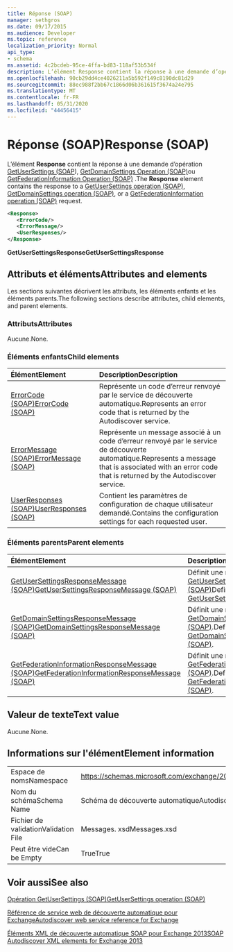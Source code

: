 ```yaml
---
title: Réponse (SOAP)
manager: sethgros
ms.date: 09/17/2015
ms.audience: Developer
ms.topic: reference
localization_priority: Normal
api_type:
- schema
ms.assetid: 4c2bcdeb-95ce-4ffa-bd83-118af53b534f
description: L’élément Response contient la réponse à une demande d’opération GetUserSettings (SOAP), GetDomainSettings Operation (SOAP) ou GetFederationInformation Operation (SOAP).
ms.openlocfilehash: 90cb29dd4ce4026211a5b592f149c8190dc81d29
ms.sourcegitcommit: 88ec988f2bb67c1866d06b361615f3674a24e795
ms.translationtype: MT
ms.contentlocale: fr-FR
ms.lasthandoff: 05/31/2020
ms.locfileid: "44456415"
---
```

# <a name="response-soap"></a><span data-ttu-id="62fcd-103">Réponse (SOAP)</span><span class="sxs-lookup"><span data-stu-id="62fcd-103">Response (SOAP)</span></span>

<span data-ttu-id="62fcd-104">L’élément **Response** contient la réponse à une demande d’opération [GetUserSettings (SOAP](getusersettings-operation-soap.md)), [GetDomainSettings Operation (SOAP)](getdomainsettings-operation-soap.md)ou [GetFederationInformation Operation (SOAP)](getfederationinformation-operation-soap.md) .</span><span class="sxs-lookup"><span data-stu-id="62fcd-104">The **Response** element contains the response to a [GetUserSettings operation (SOAP)](getusersettings-operation-soap.md), [GetDomainSettings operation (SOAP)](getdomainsettings-operation-soap.md), or a [GetFederationInformation operation (SOAP)](getfederationinformation-operation-soap.md) request.</span></span> 
  
```XML
<Response>
   <ErrorCode/>
   <ErrorMessage/>
   <UserResponses/>
</Response>
```

 <span data-ttu-id="62fcd-105">**GetUserSettingsResponse**</span><span class="sxs-lookup"><span data-stu-id="62fcd-105">**GetUserSettingsResponse**</span></span>
## <a name="attributes-and-elements"></a><span data-ttu-id="62fcd-106">Attributs et éléments</span><span class="sxs-lookup"><span data-stu-id="62fcd-106">Attributes and elements</span></span>

<span data-ttu-id="62fcd-107">Les sections suivantes décrivent les attributs, les éléments enfants et les éléments parents.</span><span class="sxs-lookup"><span data-stu-id="62fcd-107">The following sections describe attributes, child elements, and parent elements.</span></span>
  
### <a name="attributes"></a><span data-ttu-id="62fcd-108">Attributs</span><span class="sxs-lookup"><span data-stu-id="62fcd-108">Attributes</span></span>

<span data-ttu-id="62fcd-109">Aucune.</span><span class="sxs-lookup"><span data-stu-id="62fcd-109">None.</span></span>
  
### <a name="child-elements"></a><span data-ttu-id="62fcd-110">Éléments enfants</span><span class="sxs-lookup"><span data-stu-id="62fcd-110">Child elements</span></span>

|<span data-ttu-id="62fcd-111">**Élément**</span><span class="sxs-lookup"><span data-stu-id="62fcd-111">**Element**</span></span>|<span data-ttu-id="62fcd-112">**Description**</span><span class="sxs-lookup"><span data-stu-id="62fcd-112">**Description**</span></span>|
|:-----|:-----|
|[<span data-ttu-id="62fcd-113">ErrorCode (SOAP)</span><span class="sxs-lookup"><span data-stu-id="62fcd-113">ErrorCode (SOAP)</span></span>](errorcode-soap.md) <br/> |<span data-ttu-id="62fcd-114">Représente un code d’erreur renvoyé par le service de découverte automatique.</span><span class="sxs-lookup"><span data-stu-id="62fcd-114">Represents an error code that is returned by the Autodiscover service.</span></span>  <br/> |
|[<span data-ttu-id="62fcd-115">ErrorMessage (SOAP)</span><span class="sxs-lookup"><span data-stu-id="62fcd-115">ErrorMessage (SOAP)</span></span>](errormessage-soap.md) <br/> |<span data-ttu-id="62fcd-116">Représente un message associé à un code d’erreur renvoyé par le service de découverte automatique.</span><span class="sxs-lookup"><span data-stu-id="62fcd-116">Represents a message that is associated with an error code that is returned by the Autodiscover service.</span></span>  <br/> |
|[<span data-ttu-id="62fcd-117">UserResponses (SOAP)</span><span class="sxs-lookup"><span data-stu-id="62fcd-117">UserResponses (SOAP)</span></span>](userresponses-soap.md) <br/> |<span data-ttu-id="62fcd-118">Contient les paramètres de configuration de chaque utilisateur demandé.</span><span class="sxs-lookup"><span data-stu-id="62fcd-118">Contains the configuration settings for each requested user.</span></span>  <br/> |
   
### <a name="parent-elements"></a><span data-ttu-id="62fcd-119">Éléments parents</span><span class="sxs-lookup"><span data-stu-id="62fcd-119">Parent elements</span></span>

|<span data-ttu-id="62fcd-120">**Élément**</span><span class="sxs-lookup"><span data-stu-id="62fcd-120">**Element**</span></span>|<span data-ttu-id="62fcd-121">**Description**</span><span class="sxs-lookup"><span data-stu-id="62fcd-121">**Description**</span></span>|
|:-----|:-----|
|[<span data-ttu-id="62fcd-122">GetUserSettingsResponseMessage (SOAP)</span><span class="sxs-lookup"><span data-stu-id="62fcd-122">GetUserSettingsResponseMessage (SOAP)</span></span>](getusersettingsresponsemessage-soap.md) <br/> |<span data-ttu-id="62fcd-123">Définit une réponse à une [GetUserSettingsRequest (SOAP)](getusersettingsrequest-soap.md)</span><span class="sxs-lookup"><span data-stu-id="62fcd-123">Defines a response to a [GetUserSettingsRequest (SOAP)](getusersettingsrequest-soap.md)</span></span> <br/> |
|[<span data-ttu-id="62fcd-124">GetDomainSettingsResponseMessage (SOAP)</span><span class="sxs-lookup"><span data-stu-id="62fcd-124">GetDomainSettingsResponseMessage (SOAP)</span></span>](getdomainsettingsresponsemessage-soap.md) <br/> |<span data-ttu-id="62fcd-125">Définit une réponse à un [GetDomainSettingsRequest (SOAP)](getdomainsettingsrequest-soap.md).</span><span class="sxs-lookup"><span data-stu-id="62fcd-125">Defines a response to a [GetDomainSettingsRequest (SOAP)](getdomainsettingsrequest-soap.md).</span></span>  <br/> |
|[<span data-ttu-id="62fcd-126">GetFederationInformationResponseMessage (SOAP)</span><span class="sxs-lookup"><span data-stu-id="62fcd-126">GetFederationInformationResponseMessage (SOAP)</span></span>](getfederationinformationresponsemessage-soap.md) <br/> |<span data-ttu-id="62fcd-127">Définit une réponse à un [GetFederationInformationRequest (SOAP)](getfederationinformationrequest-soap.md).</span><span class="sxs-lookup"><span data-stu-id="62fcd-127">Defines a response to a [GetFederationInformationRequest (SOAP)](getfederationinformationrequest-soap.md).</span></span>  <br/> |
   
## <a name="text-value"></a><span data-ttu-id="62fcd-128">Valeur de texte</span><span class="sxs-lookup"><span data-stu-id="62fcd-128">Text value</span></span>

<span data-ttu-id="62fcd-129">Aucune.</span><span class="sxs-lookup"><span data-stu-id="62fcd-129">None.</span></span>
  
## <a name="element-information"></a><span data-ttu-id="62fcd-130">Informations sur l'élément</span><span class="sxs-lookup"><span data-stu-id="62fcd-130">Element information</span></span>

|||
|:-----|:-----|
|<span data-ttu-id="62fcd-131">Espace de noms</span><span class="sxs-lookup"><span data-stu-id="62fcd-131">Namespace</span></span>  <br/> |https://schemas.microsoft.com/exchange/2010/Autodiscover  <br/> |
|<span data-ttu-id="62fcd-132">Nom du schéma</span><span class="sxs-lookup"><span data-stu-id="62fcd-132">Schema Name</span></span>  <br/> |<span data-ttu-id="62fcd-133">Schéma de découverte automatique</span><span class="sxs-lookup"><span data-stu-id="62fcd-133">Autodiscover schema</span></span>  <br/> |
|<span data-ttu-id="62fcd-134">Fichier de validation</span><span class="sxs-lookup"><span data-stu-id="62fcd-134">Validation File</span></span>  <br/> |<span data-ttu-id="62fcd-135">Messages. xsd</span><span class="sxs-lookup"><span data-stu-id="62fcd-135">Messages.xsd</span></span>  <br/> |
|<span data-ttu-id="62fcd-136">Peut être vide</span><span class="sxs-lookup"><span data-stu-id="62fcd-136">Can be Empty</span></span>  <br/> |<span data-ttu-id="62fcd-137">True</span><span class="sxs-lookup"><span data-stu-id="62fcd-137">True</span></span>  <br/> |
   
## <a name="see-also"></a><span data-ttu-id="62fcd-138">Voir aussi</span><span class="sxs-lookup"><span data-stu-id="62fcd-138">See also</span></span>



[<span data-ttu-id="62fcd-139">Opération GetUserSettings (SOAP)</span><span class="sxs-lookup"><span data-stu-id="62fcd-139">GetUserSettings operation (SOAP)</span></span>](getusersettings-operation-soap.md)


[<span data-ttu-id="62fcd-140">Référence de service web de découverte automatique pour Exchange</span><span class="sxs-lookup"><span data-stu-id="62fcd-140">Autodiscover web service reference for Exchange</span></span>](autodiscover-web-service-reference-for-exchange.md)
  
[<span data-ttu-id="62fcd-141">Éléments XML de découverte automatique SOAP pour Exchange 2013</span><span class="sxs-lookup"><span data-stu-id="62fcd-141">SOAP Autodiscover XML elements for Exchange 2013</span></span>](soap-autodiscover-xml-elements-for-exchange-2013.md)

